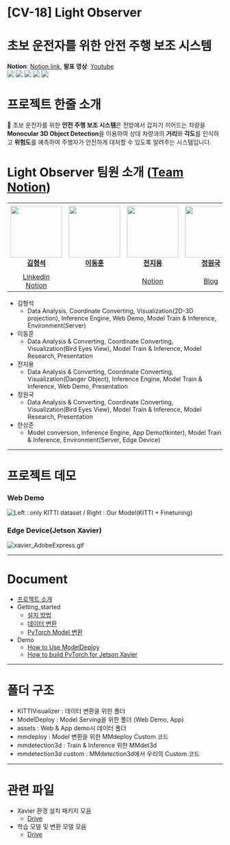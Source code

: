 # [CV-18] Light Observer
# 초보 운전자를 위한 안전 주행 보조 시스템

**Notion**: [Notion link](https://www.notion.so/CV-18-Light-Observer-6ac0befae87240198bee1e0ea5cb8b21),  **발표 영상**: [Youtube](https://youtu.be/Yp4-nnwkreA)  
<img src="https://img.shields.io/badge/Python-3776AB?style=flat&logo=python&logoColor=white"/> <img src="https://img.shields.io/badge/PyTorch-EE4C2C?style=flat&logo=PyTorch&logoColor=white"/> <img src="https://img.shields.io/badge/Streamlit-FF4B4B?style=flat&logo=streamlit&logoColor=white"/> <img src="https://img.shields.io/badge/FastAPI-009688?style=flat&logo=FastAPI&logoColor=white"/> <img src="https://img.shields.io/badge/TensorRT-FF6F00?style=flat&logo=TensorFlow&logoColor=white"/> 

# 프로젝트 한줄 소개

🚙 초보 운전자를 위한 **안전 주행 보조 시스템**은 전방에서 갑자기 끼어드는 차량을 **Monocular 3D Object Detection**을 이용하여 상대 차량과의 **거리**와 **각도**를 인식하고 **위험도**를 예측하여 주행자가 안전하게 대처할 수 있도록 알려주는 시스템입니다.


# Light Observer 팀원 소개 ([Team Notion](https://www.notion.so/Level2-cv-18-shared-17da07e49fa7487792ba918be6007fd9))
<table align="center">
    <tr height="160px">
        <td align="center" width="200px">
            <a href="https://github.com/404Vector"><img height="120px" width="120px" src="https://avatars.githubusercontent.com/u/39119364?v=4"/></a>
            <br />
            <a href="https://github.com/404Vector"><strong>김형석</strong></a>
        </td>
        <td align="center" width="200px">
            <a href="https://github.com/teedihuni"><img height="120px" width="120px" src="https://avatars.githubusercontent.com/u/66379349?v=4"/></a>
            <br/>
            <a href="https://github.com/teedihuni"><strong>이동훈</strong></a>
        </td>
        <td align="center" width="200px">
            <a href="https://github.com/Jiyong-Jeon"><img height="120px" width="120px" src="https://avatars.githubusercontent.com/u/68497156?v=4"/></a>
            <br/>
            <a href="https://github.com/Jiyong-Jeon"><strong>전지용</strong></a>
        </td>
        <td align="center" width="200px">
            <a href="https://github.com/jungwonguk"><img height="120px" width="120px" src="https://avatars.githubusercontent.com/u/98310175?v=4"/></a>
            <br />
            <a href="https://github.com/jungwonguk"><strong>정원국</strong></a>
        </td>
        <td align="center" width="150px">
            <a href="https://github.com/jphan32"><img height="120px" width="120px" src="https://avatars.githubusercontent.com/u/7111986?v=4"/></a>
            <br/>
            <a href="https://github.com/jphan32"><strong>한상준</strong></a>
            <br />
        </td>
    </tr>
    <tr height="40px">
        <td align="center" width="200px">
            <a href="https://www.linkedin.com/in/hyeongseok-kim-a280841b9/">Linkedin</a>
            <br/>
            <a href="https://tiryul.notion.site">Notion</a>
            <br/>
        </td>
        <td align="center" width="200px">
            <a></a> 
        </td>
        <td align="center" width="200px">
            <a href="https://jiyong-jeon.notion.site/Jeon-Jiyong-30ccaa36276d458ab0a8b1b06aab3c13">Notion</a>
            <br/>
        </td>
        <td align="center" width="200px">
            <a href=https://guksblog.tistory.com/>Blog</a> 
        </td>
        <td align="center" width="200px">
            <a href="https://www.linkedin.com/in/jphan32/">Linkedin</a>
            <br/>
        </td>
    </tr>
</table>

- 김형석
  - Data Analysis, Coordinate Converting, Visualization(2D-3D projection), Inference Engine, Web Demo, Model Train & Inference, Environment(Server)
- 이동훈
  - Data Analysis & Converting, Coordinate Converting, Visualization(Bird Eyes View), Model Train & Inference, Model Research, Presentation
- 전지용
  - Data Analysis & Converting, Coordinate Converting, Visualization(Danger Object), Inference Engine, Model Train & Inference, Web Demo, Presentation
- 정원국
  - Data Analysis & Converting, Coordinate Converting, Visualization(Bird Eyes View), Model Train & Inference, Model Research, Presentation
- 한상준
  - Model conversion, Inference Engine, App Demo(tkinter), Model Train & Inference, Environment(Server, Edge Device)
---

# 프로젝트 데모

### **Web Demo**

![Left : only KITTI dataset  /  Right : Our Model(KITTI + Finetuning)](contents/ezgif-2-749e24f09f.gif)

### **Edge Device(Jetson Xavier)**

![xavier_AdobeExpress.gif](contents/xavier_AdobeExpress.gif)

---
# Document
- [프로젝트 소개](docs/introduce.md)
- Getting_started
  - [설치 방법](docs/Install.md)
  - [데이터 변환](KITTIVisualizer/Auto_transform.ipynb)
  - [PyTorch Model 변환](docs/PyTorch-Model-Convert.md)
- Demo
  - [How to Use ModelDeploy](docs/How-to-Use-ModelDeploy.md)
  - [How to build PyTorch for Jetson Xavier](docs/How-to-build-PyTorch-for-Jetson-Xavier.md)

---
# 폴더 구조
- KITTIVisualizer : 데이터 변환을 위한 폴더
- ModelDeploy : Model Serving을 위한 폴더 (Web Demo, App)
- assets : Web & App demo시 데이터 폴더
- mmdeploy : Model 변환을 위한 MMdeploy Custom 코드
- mmdetection3d : Train & Inference 위한 MMdet3d
- mmdetection3d custom : MMdetection3d에서 우리의 Custom 코드

---
# 관련 파일
- Xavier 환경 설치 패키지 모음
  - [Drive](https://drive.google.com/drive/folders/1KDf4QP_W_I_a-1GQIcSRUPVgD4dOtAt5?usp=share_link)
- 학습 모델 및 변환 모델 모음
  - [Drive](https://drive.google.com/drive/folders/1FEtoi_wX-5qFwhzOmZHGML4ygLYT2Y95?usp=share_link)
